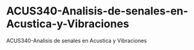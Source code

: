 # ACUS340-Analisis-de-senales-en-Acustica-y-Vibraciones
ACUS340-Analisis de senales en Acustica y Vibraciones
